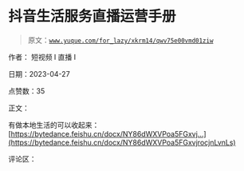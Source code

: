 # 抖音生活服务直播运营手册

> 原文：[`www.yuque.com/for_lazy/xkrm14/qwv75e00vmd01ziw`](https://www.yuque.com/for_lazy/xkrm14/qwv75e00vmd01ziw)

作者： 短视频 I 直播 I

日期：2023-04-27

点赞数：35

正文：

有做本地生活的可以收起来： [https://bytedance.feishu.cn/docx/NY86dWXVPoa5FGxvj...](https://bytedance.feishu.cn/docx/NY86dWXVPoa5FGxvjrocjnLvnLs)

评论区：



